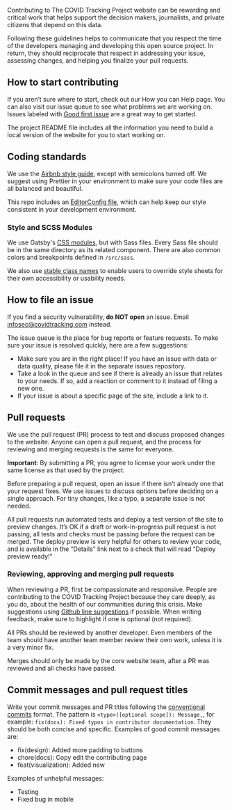 Contributing to The COVID Tracking Project website can be rewarding and critical work that helps support the decision makers, journalists, and private citizens that depend on this data.

Following these guidelines helps to communicate that you respect the time of the developers managing and developing this open source project. In return, they should reciprocate that respect in addressing your issue, assessing changes, and helping you finalize your pull requests.

## How to start contributing

If you aren’t sure where to start, check out our How you can Help page. You can also visit our issue queue to see what problems we are working on. Issues labeled with [Good first issue](https://github.com/COVID19Tracking/website/issues?q=is%3Aissue+is%3Aopen+label%3A%22good+first+issue%22) are a great way to get started.

The project README file includes all the information you need to build a local version of the website for you to start working on.

## Coding standards

We use the [Airbnb style guide](https://github.com/airbnb/javascript), except with semicolons turned off. We suggest using Prettier in your environment to make sure your code files are all balanced and beautiful.

This repo includes an [EditorConfig file](https://editorconfig.org/), which can help keep our style consistent in your development environment.

### Style and SCSS Modules

We use Gatsby's [CSS modules](https://www.gatsbyjs.org/docs/css-modules/), but with Sass files. Every Sass file should be in the same directory as its related component. There are also common colors and breakpoints defined in `/src/sass`.

We also use [stable class names](https://www.gatsbyjs.org/docs/css-modules/#enabling-user-stylesheets-with-a-stable-class-name) to enable users to override style sheets for their own accessibility or usability needs.

## How to file an issue

If you find a security vulnerability, **do NOT open** an issue. Email infosec@covidtracking.com instead.

The issue queue is the place for bug reports or feature requests. To make sure your issue is resolved quickly, here are a few suggestions:

- Make sure you are in the right place! If you have an issue with data or data quality, please file it in the separate issues repository.
- Take a look in the queue and see if there is already an issue that relates to your needs. If so, add a reaction or comment to it instead of filing a new one.
- If your issue is about a specific page of the site, include a link to it.

## Pull requests

We use the pull request (PR) process to test and discuss proposed changes to the website. Anyone can open a pull request, and the process for reviewing and merging requests is the same for everyone.

**Important**: By submitting a PR, you agree to license your work under the same license as that used by the project.

Before preparing a pull request, open an issue if there isn’t already one that your request fixes. We use issues to discuss options before deciding on a single approach. For tiny changes, like a typo, a separate issue is not needed.

All pull requests run automated tests and deploy a test version of the site to preview changes. It’s OK if a draft or work-in-progress pull request is not passing, all tests and checks must be passing before the request can be merged. The deploy preview is very helpful for others to review your code, and is available in the “Details” link next to a check that will read “Deploy preview ready!”

### Reviewing, approving and merging pull requests

When reviewing a PR, first be compassionate and responsive. People are contributing to the COVID Tracking Project because they care deeply, as you do, about the health of our communities during this crisis. Make suggestions using [Github line suggestions](https://help.github.com/en/github/collaborating-with-issues-and-pull-requests/commenting-on-a-pull-request#adding-line-comments-to-a-pull-request) if possible. When writing feedback, make sure to highlight if one is optional (not required).

All PRs should be reviewed by another developer. Even members of the team should have another team member review their own work, unless it is a very minor fix.

Merges should only be made by the core website team, after a PR was reviewed and all checks have passed.

## Commit messages and pull request titles

Write your commit messages and PR titles following the [conventional commits](https://www.conventionalcommits.org/en/v1.0.0-beta.3/) format. The pattern is `<type>([optional scope]): Message,`, for example: `fix(docs): Fixed typos in contributor documentation`. They should be both concise and specific. Examples of good commit messages are:

- fix(design): Added more padding to buttons
- chore(docs): Copy edit the contributing page
- feat(visualization): Added new

Examples of unhelpful messages:

- Testing
- Fixed bug in mobile
